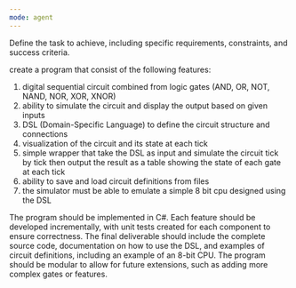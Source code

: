 ```yaml
---
mode: agent
---
```

Define the task to achieve, including specific requirements, constraints, and success criteria.

create a program that consist of the following features:
1. digital sequential circuit combined from logic gates (AND, OR, NOT, NAND, NOR, XOR, XNOR)
2. ability to simulate the circuit and display the output based on given inputs
3. DSL (Domain-Specific Language) to define the circuit structure and connections
4. visualization of the circuit and its state at each tick 
5. simple wrapper that take the DSL as input and simulate the circuit tick by tick then output the result as a table showing the state of each gate at each tick
6. ability to save and load circuit definitions from files
7. the simulator must be able to emulate a simple 8 bit cpu designed using the DSL

The program should be implemented in C#. Each feature should be developed incrementally, with unit tests created for each component to ensure correctness. The final deliverable should include the complete source code, documentation on how to use the DSL, and examples of circuit definitions, including an example of an 8-bit CPU. The program should be modular to allow for future extensions, such as adding more complex gates or features.